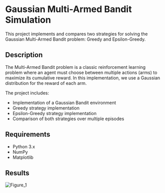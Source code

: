 # Gaussian Multi-Armed Bandit Simulation

This project implements and compares two strategies for solving the Gaussian Multi-Armed Bandit problem: Greedy and Epsilon-Greedy.

## Description

The Multi-Armed Bandit problem is a classic reinforcement learning problem where an agent must choose between multiple actions (arms) to maximize its cumulative reward. In this implementation, we use a Gaussian distribution for the reward of each arm.

The project includes:
- Implementation of a Gaussian Bandit environment
- Greedy strategy implementation
- Epsilon-Greedy strategy implementation
- Comparison of both strategies over multiple episodes

## Requirements

- Python 3.x
- NumPy
- Matplotlib

## Results

![Figure_1](https://github.com/user-attachments/assets/bd1496e9-e13a-4698-bd12-77f5bb358f6a)
